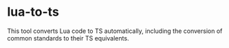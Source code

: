 # lua-to-ts

This tool converts Lua code to TS automatically, including the conversion of common standards to their TS equivalents.

